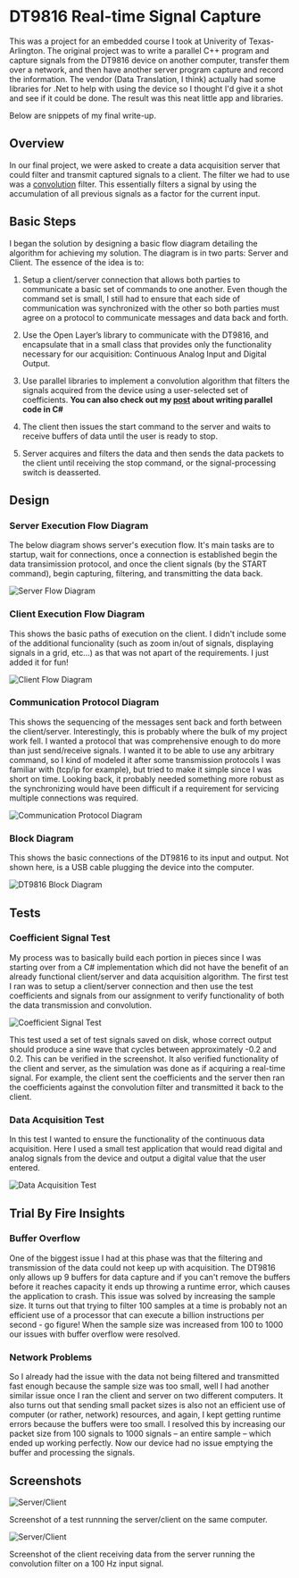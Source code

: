 # DT9816 Real-time Signal Capture

This was a project for an embedded course I took at Univerity of Texas-Arlington. The original project was to write a parallel C++ program and capture signals from the DT9816 device on another computer, transfer them over a network, and then have another server program capture and record the information. The vendor (Data Translation, I think) actually had some libraries for .Net to help with using the device so I thought I'd give it a shot and see if it could be done. The result was this neat little app and libraries.

Below are snippets of my final write-up.

## Overview

In our final project, we were asked to create a data acquisition server that could filter and transmit captured signals to a client. The filter we had to use was a [convolution](https://en.wikipedia.org/wiki/Convolution) filter. This essentially filters a signal by using the accumulation of all previous signals as a factor for the current input.

## Basic Steps

I began the solution by designing a basic flow diagram detailing the algorithm for achieving my solution. The diagram is in two parts: Server and Client. The essence of the idea is to:

1. Setup a client/server connection that allows both parties to communicate a basic set of commands to one another. Even though the command set is small, I still had to ensure that each side of communication was synchronized with the other so both parties must agree on a protocol to communicate messages and data back and forth. 

2. Use the Open Layer’s library to communicate with the DT9816, and encapsulate that in a small class that provides only the functionality necessary for our acquisition: Continuous Analog Input and Digital Output.

3. Use parallel libraries to implement a convolution algorithm that filters the signals acquired from the device using a user-selected set of coefficients. **You can also check out my [post](http://brutalsimplicity.github.io/2016/05/23/mandelbrot.html) about writing parallel code in C#**

4. The client then issues the start command to the server and waits to receive buffers of data until the user is ready to stop.

5. Server acquires and filters the data and then sends the data packets to the client until receiving the stop command, or the signal-processing switch is deasserted.


## Design

### Server Execution Flow Diagram

The below diagram shows server's execution flow. It's main tasks are to startup, wait for connections, once a connection is established begin the data transimission protocol, and once the client signals (by the START command), begin capturing, filtering, and transmitting the data back.

![Server Flow Diagram](Screenshots/Server%20Flow%20Diagram-2.png)

### Client Execution Flow Diagram

This shows the basic paths of execution on the client. I didn't include some of the additional funcionality (such as zoom in/out of signals, displaying signals in a grid, etc...) as that was not apart of the requirements. I just added it for fun!

![Client Flow Diagram](Screenshots/Client%20Flow%20Diagram-2.png)

### Communication Protocol Diagram

This shows the sequencing of the messages sent back and forth between the client/server. Interestingly, this is probably where the bulk of my project work fell. I wanted a protocol that was comprehensive enough to do more than just send/receive signals. I wanted it to be able to use any arbitrary command, so I kind of modeled it after some transmission protocols I was familiar with (tcp/ip for example), but tried to make it simple since I was short on time. Looking back, it probably needed something more robust as the synchronizing would have been difficult if a requirement for servicing multiple connections was required.

![Communication Protocol Diagram](Screenshots/Communication%20Protocol%20Diagram.png)

### Block Diagram

This shows the basic connections of the DT9816 to its input and output. Not shown here, is a USB cable plugging the device into the computer.

![DT9816 Block Diagram](Screenshots/Block%20Diagram.png)

## Tests

### Coefficient Signal Test

My process was to basically build each portion in pieces since I was starting over from a C# implementation which did not have the benefit of an already functional client/server and data acquisition algorithm. The first test I ran was to setup a client/server connection and then use the test coefficients and signals from our assignment to verify functionality of both the data transmission and convolution.

![Coefficient Signal Test](Screenshots/Coeficent-Signal%20Test.png)

This test used a set of test signals saved on disk, whose correct output should produce a sine wave that cycles between approximately -0.2 and 0.2. This can be verified in the screenshot. It also verified functionality of the client and server, as the simulation was done as if acquiring a real-time signal. For example, the client sent the coefficients and the server then ran the coefficients against the convolution filter and transmitted it back to the client.

### Data Acquisition Test

In this test I wanted to ensure the functionality of the continuous data acquisition. Here I used a small test application that would read digital and analog signals from the device and output a digital value that the user entered.

![Data Acquisition Test](Screenshots/DT9816%20Data%20Acquisition%20Test.png)


## Trial By Fire Insights

### Buffer Overflow

One of the biggest issue I had at this phase was that the filtering and transmission of the data could not keep up with acquisition. The DT9816 only allows up 9 buffers for data capture and if you can't remove the buffers before it reaches capacity it ends up throwing a runtime error, which causes the application to crash. This issue was solved by increasing the sample size. It turns out that trying to filter 100 samples at a time is probably not an efficient use of a processor that can execute a billion instructions per second - go figure! When the sample size was increased from 100 to 1000 our issues with buffer overflow were resolved.

### Network Problems

So I already had the issue with the data not being filtered and transmitted fast enough because the sample size was too small, well I had another similar issue once I ran the client and server on two different computers. It also turns out that sending small packet sizes is also not an efficient use of computer (or rather, network) resources, and again, I kept getting runtime errors because the buffers were too small. I resolved this by increasing our packet size from 100 signals to 1000 signals – an entire sample – which ended up working perfectly. Now our device had no issue emptying the buffer and processing the signals.

## Screenshots

![Server/Client](Screenshots/Server-Client.png)

Screenshot of a test runnning the server/client on the same computer.


![Server/Client](Screenshots/COEF100HZ-IN100HZ.png)

Screenshot of the client receiving data from the server running the convolution filter on a 100 Hz input signal.
